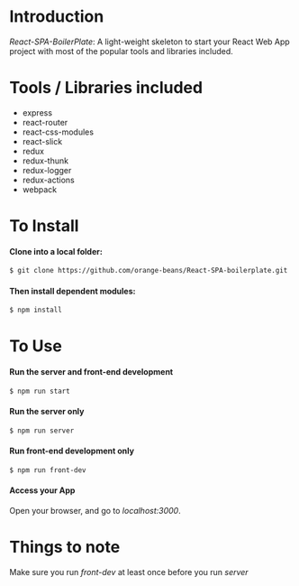 # Introduction
*React-SPA-BoilerPlate*:
A light-weight skeleton to start your React Web App project with most of the popular tools and libraries included.

# Tools / Libraries included
* express
* react-router
* react-css-modules
* react-slick
* redux
* redux-thunk
* redux-logger
* redux-actions
* webpack

# To Install
#### Clone into a local folder:
```bash
$ git clone https://github.com/orange-beans/React-SPA-boilerplate.git
```
#### Then install dependent modules:
```bash
$ npm install
```

# To Use
#### Run the server and front-end development
```bash
$ npm run start
```

#### Run the server only
```bash
$ npm run server
```

#### Run front-end development only
```bash
$ npm run front-dev
```

#### Access your App
Open your browser, and go to *localhost:3000*.

# Things to note
Make sure you run *front-dev* at least once before you run *server*
